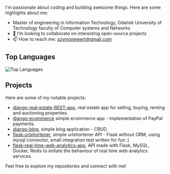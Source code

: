 I'm passionate about coding and building awesome things. Here are some highlights about me:

- Master of engineering in Information Technology, Gdańsk University of Technology faculty of Computer systems and Networks
- 👯 I’m looking to collaborate on interesting open-source projects
- 📫 How to reach me: [szymonewert@gmail.com](mailto:szymonewert@gmail.com)

## Top Languages

![Top Languages](https://github-readme-stats.vercel.app/api/top-langs/?username=ewerttrewe&layout=compact&theme=radical)

## Projects

Here are some of my notable projects:

- [django-real-estate-REST-app](https://github.com/ewerttrewe/fullstack-real-estate-app), real estate app for selling, buying, renting and auctioning properties.
- [django-ecommerce](https://github.com/ewerttrewe/django-ecommerce) simple ecommerce app - implementation of PayPal payments.
- [django-blog](https://github.com/ewerttrewe/django-blogapp), simple blog application - CRUD.
- [flask-urlshortener](https://github.com/ewerttrewe/flask-rest-url-shortener-api), simple urlshortener API - Flask without ORM, using mysql connector, small integration test written for fun :)
- [flask-real-time-web-analytics-app](https://github.com/ewerttrewe/flask-real-time-web-analytics), API made with Flask, MySQL, Docker, Redis to imitate the behaviour of real time web analytics services.

Feel free to explore my repositories and connect with me!

<!-- Add any additional sections or customizations as per your preference -->
